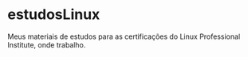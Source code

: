 # estudosLinux
Meus materiais de estudos para as certificações do Linux Professional Institute, onde trabalho. 
